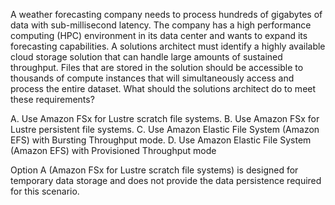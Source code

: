 A weather forecasting company needs to process hundreds of gigabytes of data with sub-millisecond latency. The company has a high performance computing (HPC) environment in its data center and wants to expand its forecasting capabilities. A solutions architect must identify a highly available cloud storage solution that can handle large amounts of sustained throughput. Files that are stored in the solution should be accessible to thousands of compute instances that will simultaneously access and process the entire dataset. What should the solutions architect do to meet these requirements? 

A. Use Amazon FSx for Lustre scratch file systems. 
B. Use Amazon FSx for Lustre persistent file systems. 
C. Use Amazon Elastic File System (Amazon EFS) with Bursting Throughput mode. 
D. Use Amazon Elastic File System (Amazon EFS) with Provisioned Throughput mode

Option A (Amazon FSx for Lustre scratch file systems) is designed for temporary data storage and does not provide the data persistence required for this scenario.